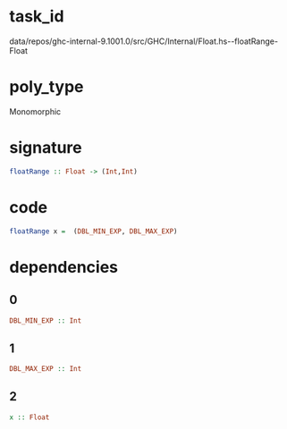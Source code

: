 
# task_id
data/repos/ghc-internal-9.1001.0/src/GHC/Internal/Float.hs--floatRange-Float

# poly_type
Monomorphic

# signature
```haskell
floatRange :: Float -> (Int,Int)
```   

# code
```haskell
floatRange x =  (DBL_MIN_EXP, DBL_MAX_EXP)
```

# dependencies
## 0
```haskell
DBL_MIN_EXP :: Int
```
## 1
```haskell
DBL_MAX_EXP :: Int
```
## 2
```haskell
x :: Float
```
